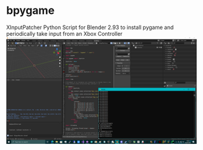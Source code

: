 # bpygame
XInputPatcher Python Script for Blender 2.93 to install pygame and periodically take input from an Xbox Controller
![screenshot](https://github.com/TheMindVirus/bpygame/blob/main/screenshot.png)
